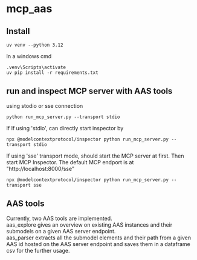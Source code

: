 # mcp_aas



## Install

```
uv venv --python 3.12
```
In a windows cmd 
``` 
.venv\Scripts\activate 
uv pip install -r requirements.txt
```

## run and inspect MCP server with AAS tools

using stodio or sse connection  
```
python run_mcp_server.py --transport stdio
```
If If using 'stdio', can directly start inspector by
```
npx @modelcontextprotocol/inspector python run_mcp_server.py --transport stdio
```
If using 'sse' transport mode, should start the MCP server at first. Then start MCP Inspector. The default MCP endport is at "http://localhost:8000/sse"
```
npx @modelcontextprotocol/inspector python run_mcp_server.py --transport sse
```
## AAS tools
Currently, two AAS tools are implemented.  
aas_explore gives an overview on existing AAS instances and their submodels on a given AAS server endpoint.  
aas_parser extracts all the submodel elements and their path from a given AAS id hosted on the AAS server endpoint and saves them in a dataframe csv for the further usage.